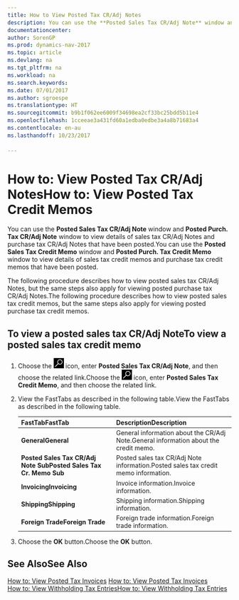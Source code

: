 ```yaml
---
title: How to View Posted Tax CR/Adj Notes
description: You can use the **Posted Sales Tax CR/Adj Note** window and **Posted Purch. Tax CR/Adj Note** window to view details of sales tax CR/Adj Notes and purchase tax CR/Adj Notes that have been posted.
documentationcenter: 
author: SorenGP
ms.prod: dynamics-nav-2017
ms.topic: article
ms.devlang: na
ms.tgt_pltfrm: na
ms.workload: na
ms.search.keywords: 
ms.date: 07/01/2017
ms.author: sgroespe
ms.translationtype: HT
ms.sourcegitcommit: b9b1f062ee6009f34698ea2cf33bc25bdd5b11e4
ms.openlocfilehash: 1cceeae3a431fd60a1edba0edbe3a4a8b71683a4
ms.contentlocale: en-au
ms.lasthandoff: 10/23/2017

---
```

# <a name="how-to-view-posted-tax-credit-memos"></a><span data-ttu-id="ad5a9-103">How to: View Posted Tax CR/Adj Notes</span><span class="sxs-lookup"><span data-stu-id="ad5a9-103">How to: View Posted Tax Credit Memos</span></span>
<span data-ttu-id="ad5a9-104">You can use the **Posted Sales Tax CR/Adj Note** window and **Posted Purch. Tax CR/Adj Note** window to view details of sales tax CR/Adj Notes and purchase tax CR/Adj Notes that have been posted.</span><span class="sxs-lookup"><span data-stu-id="ad5a9-104">You can use the **Posted Sales Tax Credit Memo** window and **Posted Purch. Tax Credit Memo** window to view details of sales tax credit memos and purchase tax credit memos that have been posted.</span></span>  

<span data-ttu-id="ad5a9-105">The following procedure describes how to view posted sales tax CR/Adj Notes, but the same steps also apply for viewing posted purchase tax CR/Adj Notes.</span><span class="sxs-lookup"><span data-stu-id="ad5a9-105">The following procedure describes how to view posted sales tax credit memos, but the same steps also apply for viewing posted purchase tax credit memos.</span></span>  

## <a name="to-view-a-posted-sales-tax-credit-memo"></a><span data-ttu-id="ad5a9-106">To view a posted sales tax CR/Adj Note</span><span class="sxs-lookup"><span data-stu-id="ad5a9-106">To view a posted sales tax credit memo</span></span>  

1.  <span data-ttu-id="ad5a9-107">Choose the ![Search for Page or Report](../../media/ui-search/search_small.png "Search for Page or Report icon") icon, enter **Posted Sales Tax CR/Adj Note**, and then choose the related link.</span><span class="sxs-lookup"><span data-stu-id="ad5a9-107">Choose the ![Search for Page or Report](../../media/ui-search/search_small.png "Search for Page or Report icon") icon, enter **Posted Sales Tax Credit Memo**, and then choose the related link.</span></span>  
2.  <span data-ttu-id="ad5a9-108">View the FastTabs as described in the following table.</span><span class="sxs-lookup"><span data-stu-id="ad5a9-108">View the FastTabs as described in the following table.</span></span>  

    |<span data-ttu-id="ad5a9-109">FastTab</span><span class="sxs-lookup"><span data-stu-id="ad5a9-109">FastTab</span></span>|<span data-ttu-id="ad5a9-110">Description</span><span class="sxs-lookup"><span data-stu-id="ad5a9-110">Description</span></span>|  
    |-------------|---------------------------------------|  
    |<span data-ttu-id="ad5a9-111">**General**</span><span class="sxs-lookup"><span data-stu-id="ad5a9-111">**General**</span></span>|<span data-ttu-id="ad5a9-112">General information about the CR/Adj Note.</span><span class="sxs-lookup"><span data-stu-id="ad5a9-112">General information about the credit memo.</span></span>|  
    |<span data-ttu-id="ad5a9-113">**Posted Sales Tax CR/Adj Note Sub**</span><span class="sxs-lookup"><span data-stu-id="ad5a9-113">**Posted Sales Tax Cr. Memo Sub**</span></span>|<span data-ttu-id="ad5a9-114">Posted sales tax CR/Adj Note information.</span><span class="sxs-lookup"><span data-stu-id="ad5a9-114">Posted sales tax credit memo information.</span></span>|  
    |<span data-ttu-id="ad5a9-115">**Invoicing**</span><span class="sxs-lookup"><span data-stu-id="ad5a9-115">**Invoicing**</span></span>|<span data-ttu-id="ad5a9-116">Invoice information.</span><span class="sxs-lookup"><span data-stu-id="ad5a9-116">Invoice information.</span></span>|  
    |<span data-ttu-id="ad5a9-117">**Shipping**</span><span class="sxs-lookup"><span data-stu-id="ad5a9-117">**Shipping**</span></span>|<span data-ttu-id="ad5a9-118">Shipping information.</span><span class="sxs-lookup"><span data-stu-id="ad5a9-118">Shipping information.</span></span>|  
    |<span data-ttu-id="ad5a9-119">**Foreign Trade**</span><span class="sxs-lookup"><span data-stu-id="ad5a9-119">**Foreign Trade**</span></span>|<span data-ttu-id="ad5a9-120">Foreign trade information.</span><span class="sxs-lookup"><span data-stu-id="ad5a9-120">Foreign trade information.</span></span>|  

3.  <span data-ttu-id="ad5a9-121">Choose the **OK** button.</span><span class="sxs-lookup"><span data-stu-id="ad5a9-121">Choose the **OK** button.</span></span>  

## <a name="see-also"></a><span data-ttu-id="ad5a9-122">See Also</span><span class="sxs-lookup"><span data-stu-id="ad5a9-122">See Also</span></span>  
 <span data-ttu-id="ad5a9-123">[How to: View Posted Tax Invoices](how-to-view-posted-tax-invoices.md) </span><span class="sxs-lookup"><span data-stu-id="ad5a9-123">[How to: View Posted Tax Invoices](how-to-view-posted-tax-invoices.md) </span></span>  
 [<span data-ttu-id="ad5a9-124">How to: View Withholding Tax Entries</span><span class="sxs-lookup"><span data-stu-id="ad5a9-124">How to: View Withholding Tax Entries</span></span>](how-to-view-withholding-tax-entries.md) 

